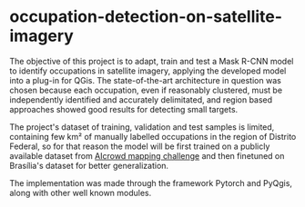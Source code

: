 # occupation-detection-on-satellite-imagery

The objective of this project is to adapt, train and test a Mask R-CNN model to identify occupations in satellite imagery, applying the developed model into a plug-in for QGis. The state-of-the-art architecture in question was chosen because each occupation, even if reasonably clustered, must be independently identified and accurately delimitated, and region based approaches showed good results for detecting small targets.

The project's dataset of training, validation and test samples is limited, containing few km² of manually labelled occupations in the region of Distrito Federal, so for that reason the model will be first trained on a publicly available dataset from <a href="https://www.aicrowd.com/challenges/mapping-challenge/">AIcrowd mapping challenge</a> and then finetuned on Brasília's dataset for better generalization.

The implementation was made through the framework Pytorch and PyQgis, along with  other well known modules.